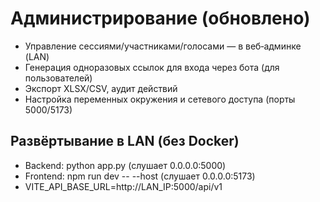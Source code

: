 # Администрирование (обновлено)

- Управление сессиями/участниками/голосами — в веб‑админке (LAN)
- Генерация одноразовых ссылок для входа через бота (для пользователей)
- Экспорт XLSX/CSV, аудит действий
- Настройка переменных окружения и сетевого доступа (порты 5000/5173)

## Развёртывание в LAN (без Docker)
- Backend: python app.py (слушает 0.0.0.0:5000)
- Frontend: npm run dev -- --host (слушает 0.0.0.0:5173)
- VITE_API_BASE_URL=http://LAN_IP:5000/api/v1
